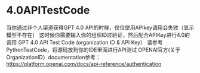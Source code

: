 # 4.0APITestCode
当你通过非个人渠道获得GPT 4.0 API的时候，仅仅使用APIkey调用会失败（显示模型不存在）
这时候你需要输入你的组织ID过验证，然后配合APIKey进行4.0的调用
GPT 4.0 API Test Code (organization ID &amp; API Key）
请参考PythonTestCode，将源码放到你的IDE里面进行API测试
OPENAI官方(关于OrganizationID）documentation参考：
https://platform.openai.com/docs/api-reference/authentication
